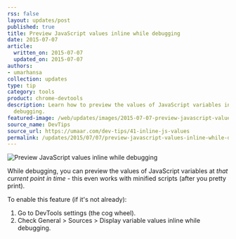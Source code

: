 ```yaml
---
rss: false
layout: updates/post
published: true
title: Preview JavaScript values inline while debugging
date: 2015-07-07
article:
  written_on: 2015-07-07
  updated_on: 2015-07-07
authors:
- umarhansa
collection: updates
type: tip
category: tools
product: chrome-devtools
description: Learn how to preview the values of JavaScript variables in DevTools while
  debugging.
featured-image: /web/updates/images/2015-07-07-preview-javascript-values-inline-while-debugging/inline-js-values.gif
source_name: DevTips
source_url: https://umaar.com/dev-tips/41-inline-js-values
permalink: /updates/2015/07/07/preview-javascript-values-inline-while-debugging.html
---
```

<img src="/web/updates/images/2015-07-07-preview-javascript-values-inline-while-debugging/inline-js-values.gif" alt="Preview JavaScript values inline while debugging">

While debugging, you can preview the values of JavaScript variables at <em>that current point in time</em> - this even works with minified scripts (after you pretty print).</p>
To enable this feature (if it's not already):

<ol>
<li>Go to DevTools settings (the cog wheel).</li>
<li>Check General &gt; Sources &gt; Display variable values inline while debugging.</li>
</ol>